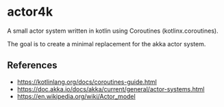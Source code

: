 # actor4k

A small actor system written in kotlin using Coroutines (kotlinx.coroutines).

The goal is to create a minimal replacement for the akka actor system.

## References
- https://kotlinlang.org/docs/coroutines-guide.html
- https://doc.akka.io/docs/akka/current/general/actor-systems.html
- https://en.wikipedia.org/wiki/Actor_model